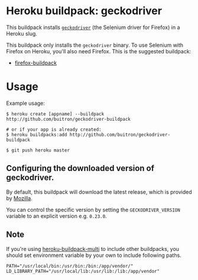 # Heroku buildpack: geckodriver

This buildpack installs
[`geckodriver`](https://github.com/mozilla/geckodriver/)
 (the Selenium driver for Firefox) in a Heroku slug.
 
 This buildpack only installs the `geckodriver` binary. To use Selenium with Firefox
 on Heroku, you'll also need Firefox. This is the suggested buildpack:
 
 - [firefox-buildpack](https://github.com/buitron/firefox-buildpack) 

# Usage

Example usage:

```shell
$ heroku create [appname] --buildpack http://github.com/buitron/geckodriver-buildpack

# or if your app is already created:
$ heroku buildpacks:add http://github.com/buitron/geckodriver-buildpack

$ git push heroku master
```


## Configuring the downloaded version of geckodriver.

By default, this buildpack will download the latest release, which is provided
by [Mozilla](https://github.com/mozilla/geckodriver/releases/).

You can control the specific version by setting the `GECKODRIVER_VERSION`
variable to an explicit version e.g. `0.23.0`.

## Note

If you're using [heroku-buildpack-multi](https://devcenter.heroku.com/articles/using-multiple-buildpacks-for-an-app) to include other buildpacks, you should set environment variable by your own to include following paths.

    PATH="/usr/local/bin:/usr/bin:/bin:/app/vendor/"
    LD_LIBRARY_PATH="/usr/local/lib:/usr/lib:/lib:/app/vendor"


<!-- ## Releasing a new version

Make sure you publish this buildpack in the buildpack registry

`heroku buildpacks:publish heroku/geckodriver master` -->
